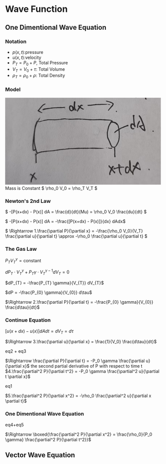 # Wave Function
## One Dimentional Wave Equation
### Notation
- $p(x,t)$:pressure
- $u(x,t)$:velocity
- $P_T = P_0 + P$, Total Pressure
- $V_T = V_0 +  \tau$: Total Volume
- $\rho_T = \rho_0 + \rho$: Total Density

### Model
![img1](./img/model1.jpg)
Mass is Constant
$ \rho_0 V_0 = \rho_T V_T $ 

### Newton's 2nd Law
$ -[P(x+dx) - P(x)] dA = \frac{d}{dt}(Mu) = \rho_0 V_0 \frac{du}{dt} $

$ -[P(x+dx) - P(x)] dA = -\frac{[P(x+dx) - P(x)]}{dx} dAdx$

$ \Rightarrow 1.\frac{\partial P}{\partial x} = -\frac{\rho_0 V_0}{V_T} \frac{\partial u}{\partial t} \approx -\rho_0 \frac{\partial u}{\partial t} $


### The Gas Law
$P_{T} V_{T}^{\gamma} = \text{constant}$

$dP_{T} \cdot V_{T}^{\gamma} + P_{T} \gamma \cdot V_{T}^{\gamma-1} dV_{T} = 0$

$dP_{T} = -\frac{P_{T} \gamma}{V_{T}} dV_{T}$

$dP = -\frac{P_{0} \gamma}{V_{0}} d\tau$

$\Rightarrow 2.\frac{\partial P}{\partial t} = -\frac{P_{0} \gamma}{V_{0}} \frac{d\tau}{dt}$

### Continue Equation
$[u(x + dx) - u(x)] dA dt = dV_T = d\tau$

$\Rightarrow 3.\frac{\partial u}{\partial x} = \frac{1}{V_0} \frac{d\tau}{dt}$

eq2 + eq3

$\Rightarrow \frac{\partial P}{\partial t} = -P_0 \gamma \frac{\partial u}{\partial x}$
the second partial derivative of P with respect to time t
$4.\frac{\partial^2 P}{\partial t^2} = -P_0 \gamma \frac{\partial^2 u}{\partial t \partial x}$

eq1

$5.\frac{\partial^2 P}{\partial x^2} = -\rho_0 \frac{\partial^2 u}{\partial x \partial t}$
### One Dimentional Wave Equation
eq4+eq5

$\Rightarrow \boxed{\frac{\partial^2 P}{\partial x^2} = \frac{\rho_0}{P_0 \gamma} \frac{\partial^2 P}{\partial t^2}}$



## Vector Wave Equation